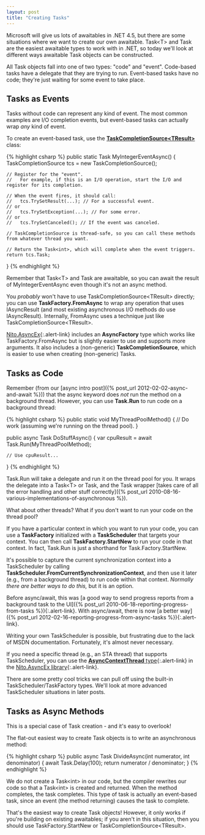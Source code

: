 ```yaml
---
layout: post
title: "Creating Tasks"
---
```

Microsoft will give us lots of awaitables in .NET 4.5, but there are some situations where we want to create our own awaitable. Task\<T> and Task are the easiest awaitable types to work with in .NET, so today we'll look at different ways awaitable Task objects can be constructed.

All Task objects fall into one of two types: "code" and "event". Code-based tasks have a delegate that they are trying to run. Event-based tasks have no code; they're just waiting for some event to take place.

## Tasks as Events

Tasks without code can represent any kind of event. The most common examples are I/O completion events, but event-based tasks can actually wrap _any_ kind of event.

To create an event-based task, use the [**TaskCompletionSource\<TResult>**](http://msdn.microsoft.com/en-us/library/dd449174.aspx) class:

{% highlight csharp %}
public static Task<int> MyIntegerEventAsync()
{
    TaskCompletionSource<int> tcs = new TaskCompletionSource<int>();
    
    // Register for the "event".
    //   For example, if this is an I/O operation, start the I/O and register for its completion.
    
    // When the event fires, it should call:
    //   tcs.TrySetResult(...); // For a successful event.
    // or
    //   tcs.TrySetException(...); // For some error.
    // or
    //   tcs.TrySetCanceled(); // If the event was canceled.
    
    // TaskCompletionSource is thread-safe, so you can call these methods from whatever thread you want.
    
    // Return the Task<int>, which will complete when the event triggers.
    return tcs.Task;
}
{% endhighlight %}

Remember that Task\<T> and Task are awaitable, so you can await the result of MyIntegerEventAsync even though it's not an async method.

You _probably_ won't have to use TaskCompletionSource\<TResult> directly; you can use **TaskFactory.FromAsync** to wrap any operation that uses IAsyncResult (and most existing asynchronous I/O methods do use IAsyncResult). Internally, FromAsync uses a technique just like TaskCompletionSource\<TResult>.

<div class="alert alert-info" markdown="1">
<i class="fa fa-hand-o-right fa-2x pull-left"></i>

[Nito.AsyncEx](http://nuget.org/packages/Nito.AsyncEx){:.alert-link} includes an **AsyncFactory** type which works like TaskFactory.FromAsync but is slightly easier to use and supports more arguments. It also includes a (non-generic) **TaskCompletionSource**, which is easier to use when creating (non-generic) Tasks.
</div>

## Tasks as Code

Remember (from our [async intro post]({% post_url 2012-02-02-async-and-await %})) that the async keyword does _not_ run the method on a background thread. However, you can use **Task.Run** to run code on a background thread:

{% highlight csharp %}
public static void MyThreadPoolMethod()
{
    // Do work (assuming we're running on the thread pool).
}
    
public async Task DoStuffAsync()
{
    var cpuResult = await Task.Run(MyThreadPoolMethod);
    
    // Use cpuResult...
}
{% endhighlight %}

Task.Run will take a delegate and run it on the thread pool for you. It wraps the delegate into a Task\<T> or Task, and the Task wrapper [takes care of all the error handling and other stuff correctly]({% post_url 2010-08-16-various-implementations-of-asynchronous %}).

What about other threads? What if you don't want to run your code on the thread pool?

If you have a particular context in which you want to run your code, you can use a **TaskFactory** initialized with a **TaskScheduler** that targets your context. You can then call **TaskFactory.StartNew** to run your code in that context. In fact, Task.Run is just a shorthand for Task.Factory.StartNew.

It's possible to capture the current synchronization context into a TaskScheduler by calling **TaskScheduler.FromCurrentSynchronizationContext**, and then use it later (e.g., from a background thread) to run code within that context. _Normally there are better ways to do this,_ but it is an option.

<div class="alert alert-info" markdown="1">
<i class="fa fa-hand-o-right fa-2x pull-left"></i>

Before async/await, this was [a good way to send progress reports from a background task to the UI]({% post_url 2010-06-18-reporting-progress-from-tasks %}){:.alert-link}. With async/await, there is now [a better way]({% post_url 2012-02-16-reporting-progress-from-async-tasks %}){:.alert-link}.
</div>

Writing your own TaskScheduler is possible, but frustrating due to the lack of MSDN documentation. Fortunately, it's almost never necessary.

<div class="alert alert-info" markdown="1">
<i class="fa fa-hand-o-right fa-2x pull-left"></i>

If you need a specific thread (e.g., an STA thread) that supports TaskScheduler, you can use the [**AsyncContextThread** type](http://nitoasyncex.codeplex.com/wikipage?title=AsyncContextThread){:.alert-link} in the [Nito.AsyncEx library](http://nuget.org/packages/Nito.AsyncEx){:.alert-link}.
</div>

There are some pretty cool tricks we can pull off using the built-in TaskScheduler/TaskFactory types. We'll look at more advanced TaskScheduler situations in later posts.

## Tasks as Async Methods

This is a special case of Task creation - and it's easy to overlook!

The flat-out easiest way to create Task objects is to write an asynchronous method:

{% highlight csharp %}
public async Task<int> DivideAsync(int numerator, int denominator)
{
    await Task.Delay(100);
    return numerator / denominator;
}
{% endhighlight %}

We do not create a Task\<int> in our code, but the compiler rewrites our code so that a Task\<int> is created and returned. When the method completes, the task completes. This type of task is actually an event-based task, since an event (the method returning) causes the task to complete.

That's the easiest way to create Task objects! However, it only works if you're building on existing awaitables; if you aren't in this situation, then you should use TaskFactory.StartNew or TaskCompletionSource\<TResult>.

